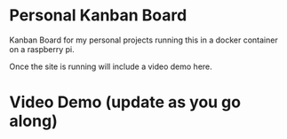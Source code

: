 # Personal Kanban Board
Kanban Board for my personal projects running this in a docker container on a raspberry pi. 

Once the site is running will include a video demo here. 

# Video Demo (update as you go along)






